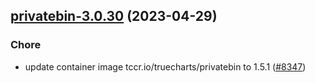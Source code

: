 

## [privatebin-3.0.30](https://github.com/truecharts/charts/compare/privatebin-3.0.29...privatebin-3.0.30) (2023-04-29)

### Chore

- update container image tccr.io/truecharts/privatebin to 1.5.1 ([#8347](https://github.com/truecharts/charts/issues/8347))
  
  
